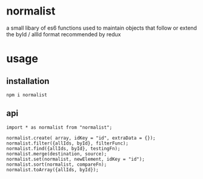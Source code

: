# normalist
a small libary of es6 functions used to maintain objects that follow or extend the byId / allId format recommended by redux

# usage

## installation

`npm i normalist`

## api

```
import * as normalist from "normalist";

normalist.create( array, idKey = "id", extraData = {});
normalist.filter({allIds, byId}, filterFunc);
normalist.find({allIds, byId}, testingFn);
normalist.merge(destination, source);
normalist.set(normalist, newElement, idKey = "id");
normalist.sort(normalist, compareFn);
normalist.toArray({allIds, byId});
```


